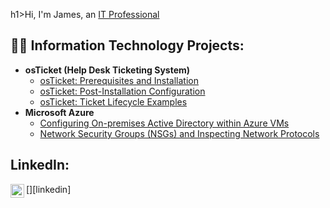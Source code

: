 h1>Hi, I'm James, an <a href="https://linkedin.com/in/">IT Professional</a></h1>

<h2>👨‍💻 Information Technology Projects:</h2>

- <b>osTicket (Help Desk Ticketing System)</b>
  - [osTicket: Prerequisites and Installation](https://github.com/)
  - [osTicket: Post-Installation Configuration](https://github.com/)
  - [osTicket: Ticket Lifecycle Examples](https://github.com/)
- <b>Microsoft Azure</b>
  - [Configuring On-premises Active Directory within Azure VMs](https://github.com/)
  - [Network Security Groups (NSGs) and Inspecting Network Protocols](https://github.com/)


<div>
<h2>LinkedIn: </h2>
[<img align="left" alt="James | LinkedIn" width="22px" src="https://cdn.jsdelivr.net/npm/simple-icons@v3/icons/linkedin.svg" />][linkedin]
</div>

[linkedin]: https://linkedin.com/in/
